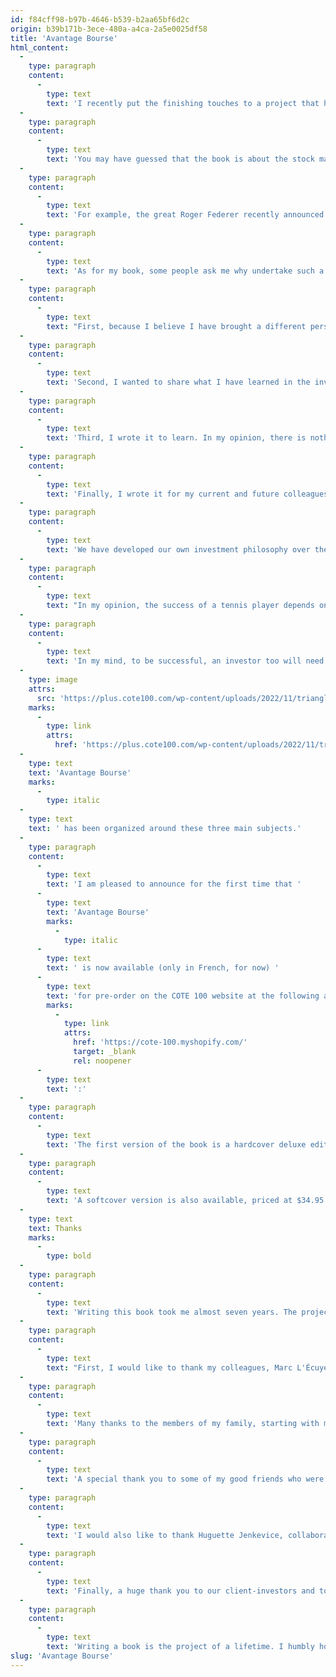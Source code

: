 ```yaml
---
id: f84cff98-b97b-4646-b539-b2aa65bf6d2c
origin: b39b171b-3ece-480a-a4ca-2a5e0025df58
title: 'Avantage Bourse'
html_content:
  -
    type: paragraph
    content:
      -
        type: text
        text: 'I recently put the finishing touches to a project that has occupied me for almost seven years: a book titled "Avantage Bourse". It should be released in the next few weeks.'
  -
    type: paragraph
    content:
      -
        type: text
        text: 'You may have guessed that the book is about the stock market and investing. But I used the angle of another domain that I know well enough having waded in it most of my life: tennis. I see many analogies between the two worlds. I also believe that tennis examples help to better understand many facets of investing.'
  -
    type: paragraph
    content:
      -
        type: text
        text: 'For example, the great Roger Federer recently announced his retirement from professional tennis. This was sad news for me, but it was also an opportunity to remember the qualities that made Federer a legend: his passion for the sport, his humility, his integrity, his "fair play", his longevity, his ability to adapt to changing conditions, his desire to win, his ability to stay the course in tense situations, etc. These are all qualities required to succeed in the stock market. With such qualities, if Federer turns his attention to stock market investing over the next few decades, let me believe that he will do very well there.'
  -
    type: paragraph
    content:
      -
        type: text
        text: 'As for my book, some people ask me why undertake such a project when there are already so many books dealing with investment?'
  -
    type: paragraph
    content:
      -
        type: text
        text: "First, because I believe I have brought a different perspective to what has already been written. The analogies to sports, especially tennis, make my book different from the countless books I've read on the stock market and investing."
  -
    type: paragraph
    content:
      -
        type: text
        text: 'Second, I wanted to share what I have learned in the investment world over the past 30 years. Over the years, I have made many mistakes and learned many lessons – my book may help a few investors avoid repeating those mistakes.'
  -
    type: paragraph
    content:
      -
        type: text
        text: 'Third, I wrote it to learn. In my opinion, there is nothing better than writing to fully understand and assimilate a subject. Writing this book made me learn a lot.'
  -
    type: paragraph
    content:
      -
        type: text
        text: 'Finally, I wrote it for my current and future colleagues at COTE 100. And of course, for investors who have trusted us for many years, either by entrusting us with part of their savings to be managed for them, or by subscribing to COTE 100+ (the COTE 100 financial bulletin) to help them manage their own investments.'
  -
    type: paragraph
    content:
      -
        type: text
        text: 'We have developed our own investment philosophy over the 34 years of our business. A philosophy that has always been articulated around the COTE 100 System that my father, Guy, developed at the very beginning of COTE 100. Over the last many years, we have nevertheless taken a definite shift towards quality. We now attach paramount importance to the quality of our companies, even if it means paying a little more. The sustainability of a company''s business model, the barriers to entry that protect it from long-term competition, the "optionality" and the "essentiality" of a company''s activities, are elements that have taken on a preponderant importance in our selection of securities and which I present in my book.'
  -
    type: paragraph
    content:
      -
        type: text
        text: "In my opinion, the success of a tennis player depends on the development of three facets:\_ \_ \_ \_ \_ 1- the physical and technical aspect; 2- the strategic aspect and 3- the psychological aspect. In my mind, these three facets form the sides of an equilateral triangle. To be successful, each side of the triangle must be strong; a weakness in just one undermines the strength of the triangle…and the success of the athlete."
  -
    type: paragraph
    content:
      -
        type: text
        text: 'In my mind, to be successful, an investor too will need to develop three sides that form an equilateral triangle. They are somewhat different from those of the tennis player, but nevertheless similar:'
  -
    type: image
    attrs:
      src: 'https://plus.cote100.com/wp-content/uploads/2022/11/triangle_billet-en.png'
    marks:
      -
        type: link
        attrs:
          href: 'https://plus.cote100.com/wp-content/uploads/2022/11/triangle_billet-en.png'
  -
    type: text
    text: 'Avantage Bourse'
    marks:
      -
        type: italic
  -
    type: text
    text: ' has been organized around these three main subjects.'
  -
    type: paragraph
    content:
      -
        type: text
        text: 'I am pleased to announce for the first time that '
      -
        type: text
        text: 'Avantage Bourse'
        marks:
          -
            type: italic
      -
        type: text
        text: ' is now available (only in French, for now) '
      -
        type: text
        text: 'for pre-order on the COTE 100 website at the following address'
        marks:
          -
            type: link
            attrs:
              href: 'https://cote-100.myshopify.com/'
              target: _blank
              rel: noopener
      -
        type: text
        text: ':'
  -
    type: paragraph
    content:
      -
        type: text
        text: 'The first version of the book is a hardcover deluxe edition priced at $49.95 including tax and shipping. For those who wish, this edition will be personally autographed.'
  -
    type: paragraph
    content:
      -
        type: text
        text: 'A softcover version is also available, priced at $34.95 (taxes and shipping included).'
  -
    type: text
    text: Thanks
    marks:
      -
        type: bold
  -
    type: paragraph
    content:
      -
        type: text
        text: 'Writing this book took me almost seven years. The project would not have been possible without the help and advice of several people.'
  -
    type: paragraph
    content:
      -
        type: text
        text: "First, I would like to thank my colleagues, Marc L'Écuyer and Jean-Philippe Legault, who read and reread my manuscript, proposing numerous corrections, and questioning several of my assertions."
  -
    type: paragraph
    content:
      -
        type: text
        text: 'Many thanks to the members of my family, starting with my spouse, Julie, who supported me and encouraged me to persevere in this project. Thanks also to my children, Christophe and Mathilde, who read my manuscript and suggested many corrections and with whom we discussed several subjects presented in the book. Thanks to my parents, Guy and Marina, for their unconditional support, as well as to my brother and colleague, Sébastien.'
  -
    type: paragraph
    content:
      -
        type: text
        text: 'A special thank you to some of my good friends who were kind enough to read and comment on my book: Marc Leclair, a childhood friend and formidable tennis player; René Vézina, who has always believed in COTE 100 and the Le Blanc family; Félix Auger-Aliassime, whom I had the chance to know during three editions of the Coupe Le Blanc – his professionalism and generosity never cease to impress me.'
  -
    type: paragraph
    content:
      -
        type: text
        text: 'I would also like to thank Huguette Jenkevice, collaborator since the beginning of COTE 100, for the correction of the text and Alan Jenkevice, for the translation of numerous quotations. A special mention to my colleague, Pascal Bossé, for his invaluable help in marketing the book.'
  -
    type: paragraph
    content:
      -
        type: text
        text: 'Finally, a huge thank you to our client-investors and to the employees of COTE 100. The success of the company is theirs.'
  -
    type: paragraph
    content:
      -
        type: text
        text: 'Writing a book is the project of a lifetime. I humbly hope that it will contribute to the financial literacy of our investors and that it will allow them to improve their "performance" over the next many years.'
slug: 'Avantage Bourse'
---
```

